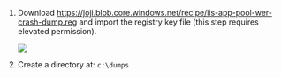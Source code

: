 1. Download <https://joji.blob.core.windows.net/recipe/iis-app-pool-wer-crash-dump.reg> and import the registry key file (this step requires elevated permission).

    ![](https://joji.blob.core.windows.net/recipe/iis-app-pool-wer-crash-dump-1.png)

2. Create a directory at: `c:\dumps`
